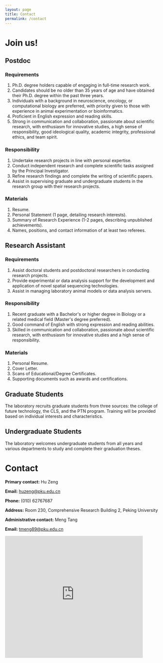 ```yaml
---
layout: page
title: Contact
permalink: /contact
---
```


# Join us!
## Postdoc
### Requirements
1. Ph.D. degree holders capable of engaging in full-time research work.
2. Candidates should be no older than 35 years of age and have obtained their Ph.D. degree within the past three years.
3. Individuals with a background in neuroscience, oncology, or computational biology are preferred, with priority given to those with experience in animal experimentation or bioinformatics.
4. Proficient in English expression and reading skills.
5. Strong in communication and collaboration, passionate about scientific research, with enthusiasm for innovative studies, a high sense of responsibility, good ideological quality, academic integrity, professional ethics, and team spirit.
### Responsibility
1. Undertake research projects in line with personal expertise.
2. Conduct independent research and complete scientific tasks assigned by the Principal Investigator.
3. Refine research findings and complete the writing of scientific papers.
4. Assist in supervising graduate and undergraduate students in the research group with their research projects.
### Materials
1. Resume.
2. Personal Statement (1 page, detailing research interests).
3. Summary of Research Experience (1-2 pages, describing unpublished achievements).
4. Names, positions, and contact information of at least two referees.

## Research Assistant
### Requirements
1. Assist doctoral students and postdoctoral researchers in conducting research projects.
2. Provide experimental or data analysis support for the development and application of novel spatial sequencing technologies.
3. Assist in managing laboratory animal models or data analysis servers.
### Responsibility
1. Recent graduate with a Bachelor's or higher degree in Biology or a related medical field (Master's degree preferred).
2. Good command of English with strong expression and reading abilities.
3. Skilled in communication and collaboration, passionate about scientific research, with enthusiasm for innovative studies and a high sense of responsibility.
### Materials
1. Personal Resume.
2. Cover Letter.
3. Scans of Educational/Degree Certificates.
4. Supporting documents such as awards and certifications.

## Graduate Students
The laboratory recruits graduate students from three sources: the college of future technology, the CLS, and the PTN program. Training will be provided based on individual interests and characteristics.

## Undergraduate Students
The laboratory welcomes undergraduate students from all years and various departments to study and complete their graduation theses.


# Contact

**Primary contact:** Hu Zeng

**Email:** huzeng@pku.edu.cn

**Phone:** (010) 62767687

**Address:** Room 230, Comprehensive Research Building 2, Peking University

**Administrative contact:** Meng Tang

**Email:** tmeng89@pku.edu.cn


<iframe src="https://raw.githubusercontent.com/ZenghuPKU/zenghupku.github.io/master/baidumap.html" width="90%" height="400" frameborder="0"></iframe>

